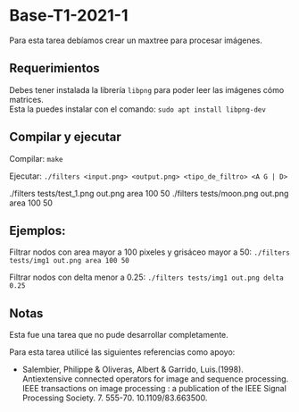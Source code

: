 # Base-T1-2021-1

Para esta tarea debíamos crear un maxtree para procesar imágenes.

## Requerimientos
Debes tener instalada la librería `libpng` para poder leer las imágenes cómo matrices.  
Esta la puedes instalar con el comando:
```sudo apt install libpng-dev```

## Compilar y ejecutar
Compilar:
```make```

Ejecutar:
```./filters <input.png> <output.png> <tipo_de_filtro> <A G | D>```

./filters tests/test_1.png out.png area 100 50
./filters tests/moon.png out.png area 100 50


## Ejemplos:
Filtrar nodos con area mayor a 100 pixeles y grisáceo mayor a 50:
```./filters tests/img1 out.png area 100 50```

Filtrar nodos con delta menor a 0.25:
```./filters tests/img1 out.png delta 0.25```


## Notas

Esta fue una tarea que no pude desarrollar completamente.

Para esta tarea utilicé las siguientes referencias como apoyo:

* Salembier, Philippe & Oliveras, Albert & Garrido, Luis.(1998). Antiextensive connected operators for image and sequence processing. IEEE transactions on image processing : a publication of the IEEE Signal Processing Society. 7. 555-70. 10.1109/83.663500. 